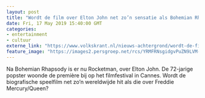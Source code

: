 ```yaml
---
layout: post
title: "Wordt de film over Elton John net zo’n sensatie als Bohemian Rhapsody?"
date: Fri, 17 May 2019 15:40:00 GMT
categories: 
- entertainment 
- cultuur 
externe_link: "https://www.volkskrant.nl/nieuws-achtergrond/wordt-de-film-over-elton-john-net-zo-n-sensatie-als-bohemian-rhapsody~bc9c054a/"
feature_image: "https://images2.persgroep.net/rcs/YRMFRNsgidgvPuZN9LVM-WO-BVE/diocontent/148592506/_focus/0.5/0.5/_fill/320/320?appId=93a17a8fd81db0de025c8abd1cca1279&quality=0.85"
---
```


Na Bohemian Rhapsody is er nu Rocketman, over Elton John. De 72-jarige popster woonde de première bij op het filmfestival in Cannes. Wordt de biografische speelfilm net zo’n wereldwijde hit als die over Freddie Mercury/Queen?
